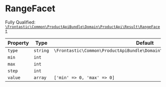 #  RangeFacet

Fully Qualified: [`\Frontastic\Common\ProductApiBundle\Domain\ProductApi\Result\RangeFacet`](../../../../../../src/php/ProductApiBundle/Domain/ProductApi/Result/RangeFacet.php)

Property|Type|Default|Description
--------|----|-------|-----------
`type`|`string`|`\Frontastic\Common\ProductApiBundle\Domain\ProductApi\Facets::TYPE_RANGE`|
`min`|`int`||
`max`|`int`||
`step`|`int`||
`value`|`array`|`['min' => 0, 'max' => 0]`|

